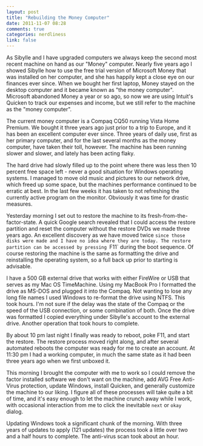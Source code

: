 ```yaml
---
layout: post
title: "Rebuilding the Money Computer"
date: 2011-11-07 08:28
comments: true
categories: nerdliness
link: false
---
```

As Sibylle and I have upgraded computers we always keep the second most recent machine on hand as our "Money" computer. Nearly five years ago I showed Sibylle how to use the free trial version of Microsoft Money that was installed on her computer, and she has happily kept a close eye on our finances ever since. When we bought her first laptop, Money stayed on the desktop computer and it became known as "the money computer". Microsoft abandoned Money a year or so ago, so now we are using Intuit's Quicken to track our expenses and income, but we still refer to the machine as the "money computer". 

The current money computer is a Compaq CQ50 running Vista Home Premium. We bought it three years ago just prior to a trip to Europe, and it has been an excellent computer ever since. Three years of daily use, first as her primary computer, and for the last several months as the money computer, have taken their toll, however. The machine has been running slower and slower, and lately has been acting flaky.

The hard drive had slowly filled up to the point where there was less then 10 percent free space left - never a good situation for Windows operating systems. I managed to move old music and pictures to our network drive, which freed up some space, but the machines performance continued to be erratic at best. In the last few weeks it has taken to not refreshing the currently active program on the monitor. Obviously it was time for drastic measures.

Yesterday morning I set out to restore the machine to its fresh-from-the-factor-state. A quick Google search revealed that I could access the restore partition and reset the computer without the restore DVDs we made three years ago. An excellent discovery as we have moved twice `since those disks were made and I have no idea where they are today. The restore partition can be accessed by pressing `F11` during the boot sequence. Of course restoring the machine is the same as formatting the drive and reinstalling the operating system, so a full back up prior to starting is advisable.

I have a 500 GB external drive that works with either FireWire or USB that serves as my Mac OS TimeMachine. Using my MacBook Pro I formatted the drive as MS-DOS and plugged it into the Compaq. Not wanting to lose any long file names I used Windows to re-format the drive using NTFS. This took hours. I'm not sure if the delay was the state of the Compaq or the speed of the USB connection, or some combination of both. Once the drive was formatted I copied everything under Sibylle's account to the external drive. Another operation that took hours to complete.

By about 10 pm last night I finally was ready to reboot, poke F11, and start the restore. The restore process moved right along, and after several automated reboots the computer was ready for me to create an account. At 11:30 pm I had a working computer, in much the same state as it had been three years ago when we first unboxed it.

This morning I brought the computer with me to work so I could remove the factor installed software we don't want on the machine, add AVG Free Anti-Virus protection, update Windows, install Quicken, and generally customize the machine to our liking. I figure all of these processes will take quite a bit of time, and it's easy enough to let the machine crunch away while I work, with occasional interaction from me to click the inevitable `next` or `okay` dialog.

Updating Windows took a significant chunk of the morning. With three years of
updates to apply (121 updates) the process took a little over two and a half
hours to complete. The anti-virus scan took about an hour.
